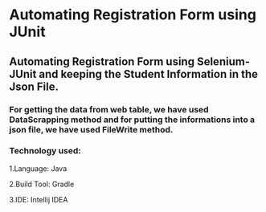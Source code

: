 # Automating Registration Form using JUnit
## Automating Registration Form using Selenium-JUnit and keeping the Student Information in the Json File.
### For getting the data from web table, we have used DataScrapping method and for putting the informations into a json file, we have used FileWrite method. 
### Technology used:

1.Language: Java

2.Build Tool: Gradle

3.IDE: Intellij IDEA


